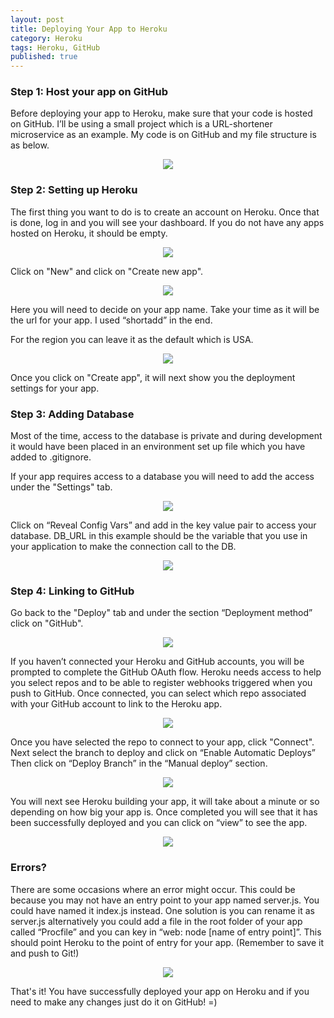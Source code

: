 ```yaml
---
layout: post
title: Deploying Your App to Heroku
category: Heroku
tags: Heroku, GitHub
published: true
---
```


### Step 1: Host your app on GitHub

Before deploying your app to Heroku, make sure that your code is hosted on GitHub. I’ll be using a small project which is a URL-shortener microservice as an example. My code is on GitHub and my file structure is as below.

<p align="center">
  <img src="{{site.baseurl}}/images/Deploy_to_Heroku/project_structure.png">
</p>

### Step 2: Setting up Heroku

The first thing you want to do is to create an account on Heroku. Once that is done, log in and you will see your dashboard. If you do not have any apps hosted on Heroku, it should be empty.

<p align="center">
  <img src="{{site.baseurl}}/images/Deploy_to_Heroku/Heroku_dashboard.png">
</p>

Click on "New" and click on "Create new app".

<p align="center">
  <img src="{{site.baseurl}}/images/Deploy_to_Heroku/Create-app1.png">
</p>

Here you will need to decide on your app name. Take your time as it will be the url for your app. I used “shortadd” in the end.

For the region you can leave it as the default which is USA.

<p align="center">
  <img src="{{site.baseurl}}/images/Deploy_to_Heroku/Create-app2.png">
</p>

Once you click on "Create app", it will next show you the deployment settings for your app.

### Step 3: Adding Database

Most of the time, access to the database is private and during development it would have been placed in an environment set up file which you have added to .gitignore.

If your app requires access to a database you will need to add the access under the "Settings" tab.

<p align="center">
  <img src="{{site.baseurl}}/images/Deploy_to_Heroku/add-db1.png">
</p>

Click on “Reveal Config Vars” and add in the key value pair to access your database. DB_URL in this example should be the variable that you use in your application to make the connection call to the DB.

<p align="center">
  <img src="{{site.baseurl}}/images/Deploy_to_Heroku/add-db2.png">
</p>

### Step 4: Linking to GitHub

Go back to the "Deploy" tab and under the section “Deployment method” click on "GitHub".

<p align="center">
  <img src="{{site.baseurl}}/images/Deploy_to_Heroku/github-link1.png">
</p>

If you haven’t connected your Heroku and GitHub accounts, you will be prompted to complete the GitHub OAuth flow. Heroku needs access to help you select repos and to be able to register webhooks triggered when you push to GitHub. Once connected, you can select which repo associated with your GitHub account to link to the Heroku app.

<p align="center">
  <img src="{{site.baseurl}}/images/Deploy_to_Heroku/github-link2.png">
</p>

Once you have selected the repo to connect to your app, click "Connect".
Next select the branch to deploy and click on “Enable Automatic Deploys” Then click on “Deploy Branch” in the “Manual deploy” section.

<p align="center">
  <img src="{{site.baseurl}}/images/Deploy_to_Heroku/automatic-deploy.png">
</p>

You will next see Heroku building your app, it will take about a minute or so depending on how big your app is. Once completed you will see that it has been successfully deployed and you can click on “view” to see the app.

<p align="center">
  <img src="{{site.baseurl}}/images/Deploy_to_Heroku/1st-deploy.png">
</p>

### Errors?

There are some occasions where an error might occur. This could be because you may not have an entry point to your app named server.js. You could have named it index.js instead. One solution is you can rename it as server.js alternatively you could add a file in the root folder of your app called “Procfile” and you can key in “web: node [name of entry point]”. This should point Heroku to the point of entry for your app. (Remember to save it and push to Git!)

<p align="center">
  <img src="{{site.baseurl}}/images/Deploy_to_Heroku/add-procfile.png">
</p>

That's it! You have successfully deployed your app on Heroku and if you need to make any changes just do it on GitHub! =)
